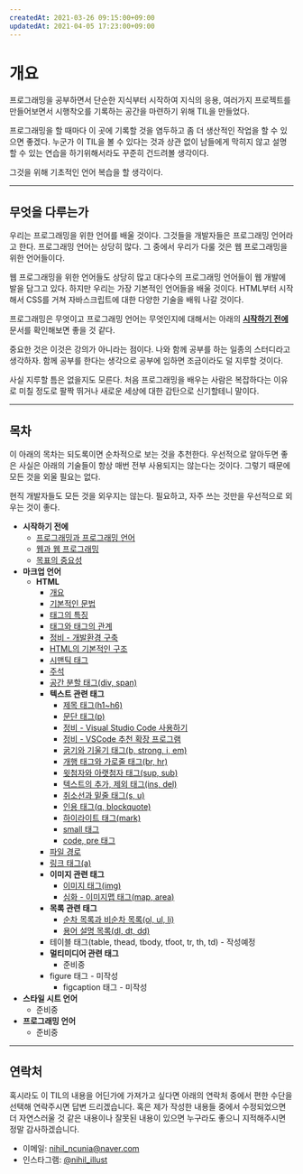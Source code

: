 ```yaml
---
createdAt: 2021-03-26 09:15:00+09:00
updatedAt: 2021-04-05 17:23:00+09:00
---
```


# 개요
프로그래밍을 공부하면서 단순한 지식부터 시작하여 지식의 응용, 여러가지 프로젝트를 만들어보면서 시행착오를 기록하는 공간을 마련하기 위해 TIL을 만들었다.

프로그래밍을 할 때마다 이 곳에 기록할 것을 염두하고 좀 더 생산적인 작업을 할 수 있으면 좋겠다. 누군가 이 TIL을 볼 수 있다는 것과 상관 없이 남들에게 막히지 않고 설명할 수 있는 연습을 하기위해서라도 꾸준히 건드려볼 생각이다.

그것을 위해 기초적인 언어 복습을 할 생각이다.

---

## 무엇을 다루는가
우리는 프로그래밍을 위한 언어를 배울 것이다. 그것들을 개발자들은 프로그래밍 언어라고 한다. 프로그래밍 언어는 상당히 많다. 그 중에서 우리가 다룰 것은 웹 프로그래밍을 위한 언어들이다.

웹 프로그래밍을 위한 언어들도 상당히 많고 대다수의 프로그래밍 언어들이 웹 개발에 발을 담그고 있다. 하지만 우리는 가장 기본적인 언어들을 배울 것이다. HTML부터 시작해서 CSS를 거쳐 자바스크립트에 대한 다양한 기술을 배워 나갈 것이다.

프로그래밍은 무엇이고 프로그래밍 언어는 무엇인지에 대해서는 아래의 **[시작하기 전에](intro/README.md)** 문서를 확인해보면 좋을 것 같다.

중요한 것은 이것은 강의가 아니라는 점이다. 나와 함께 공부를 하는 일종의 스터디라고 생각하자. 함께 공부를 한다는 생각으로 공부에 임하면 조금이라도 덜 지루할 것이다.

사실 지루할 틈은 없을지도 모른다. 처음 프로그래밍을 배우는 사람은 복잡하다는 이유로 미칠 정도로 팔짝 뛰거나 새로운 세상에 대한 감탄으로 신기할테니 말이다.

---

## 목차
이 아래의 목차는 되도록이면 순차적으로 보는 것을 추천한다. 우선적으로 알아두면 좋은 사실은 아래의 기술들이 항상 매번 전부 사용되지는 않는다는 것이다. 그렇기 때문에 모든 것을 외울 필요는 없다.

현직 개발자들도 모든 것을 외우지는 않는다. 필요하고, 자주 쓰는 것만을 우선적으로 외우는 것이 좋다.

* **시작하기 전에**
  * [프로그래밍과 프로그래밍 언어](intro/1-what-is-programing.md)
  * [웹과 웹 프로그래밍](intro/2-what-is-web-programing.md)
  * [목표의 중요성](intro/3-your-purpose.md)
* **마크업 언어**
  * **HTML**
    * [개요](html/README.md)
    * [기본적인 문법](html/1-syntax.md)
    * [태그의 특징](html/2-block-and-inline.md)
    * [태그와 태그의 관계](html/2-parent-child-sibling.md)
    * [정비 - 개발환경 구축](html/3-coding-environment.md)
    * [HTML의 기본적인 구조](html/4-html-default.md)
    * [시맨틱 태그](html/4-semantic-tags.md)
    * [주석](html/9-comment.md)
    * [공간 분할 태그(div, span)](html/8-division-tags.md)
    * **텍스트 관련 태그**
      * [제목 태그(h1~h6)](html/text/1-heading-tag.md)
      * [문단 태그(p)](html/text/2-paragraph-tag.md)
      * [정비 - Visual Studio Code 사용하기](html/6-vscode-download.md)
      * [정비 - VSCode 추천 확장 프로그램](html/7-vscode-extension.md)
      * [굵기와 기울기 태그(b, strong, i, em)](html/text/3-bold-italic.md)
      * [개행 태그와 가로줄 태그(br, hr)](html/text/4-br-hr-tag.md)
      * [윗첨자와 아랫첨자 태그(sup, sub)](html/text/5-sup-and-sub.md)
      * [텍스트의 추가, 제외 태그(ins, del)](html/text/6-ins-and-del.md)
      * [취소선과 밑줄 태그(s, u)](html/text/7-line-tags.md)
      * [인용 태그(q, blockquote)](html/text/8-quote-tags.md)
      * [하이라이트 태그(mark)](html/text/9-mark-tag.md)
      * [small 태그](html/text/10-small-tag.md)
      * [code, pre 태그](html/text/11-code-pre-tag.md)
    * [파일 경로](html/10-file-path.md)
    * [링크 태그(a)](html/11-link-tag.md)
    * **이미지 관련 태그**
      * [이미지 태그(img)](html/image/1-img-tag.md)
      * [심화 - 이미지맵 태그(map, area)](html/image/2-map-area-tag.md)
    * **목록 관련 태그**
      * [순차 목록과 비순차 목록(ol, ul, li)](html/list/1-list-tags.md)
      * [용어 설명 목록(dl, dt, dd)](html/list/2-description-list-tag.md)
    * 테이블 태그(table, thead, tbody, tfoot, tr, th, td) - 작성예정
    * **멀티미디어 관련 태그**
      * 준비중
    * figure 태그 - 미작성
      * figcaption 태그 - 미작성
* **스타일 시트 언어**
  * 준비중
* **프로그래밍 언어**
  * 준비중

---

## 연락처
혹시라도 이 TIL의 내용을 어딘가에 가져가고 싶다면 아래의 연락처 중에서 편한 수단을 선택해 연락주시면 답변 드리겠습니다. 혹은 제가 작성한 내용들 중에서 수정되었으면 더 자연스러울 것 같은 내용이나 잘못된 내용이 있으면 누구라도 좋으니 지적해주시면 정말 감사하겠습니다.

* 이메일: [nihil_ncunia@naver.com](mailto:nihil_ncunia@naver.com)
* 인스타그램: [@nihil_illust](https://www.instagram.com/nihil_illust/)